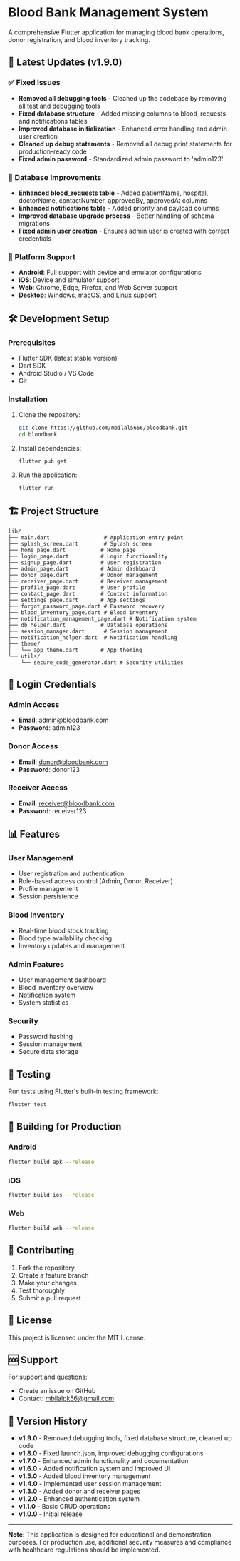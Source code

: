 # Blood Bank Management System

A comprehensive Flutter application for managing blood bank operations, donor registration, and blood inventory tracking.

## 🚀 Latest Updates (v1.9.0)

### ✅ Fixed Issues
- **Removed all debugging tools** - Cleaned up the codebase by removing all test and debugging tools
- **Fixed database structure** - Added missing columns to blood_requests and notifications tables
- **Improved database initialization** - Enhanced error handling and admin user creation
- **Cleaned up debug statements** - Removed all debug print statements for production-ready code
- **Fixed admin password** - Standardized admin password to 'admin123'

### 🔧 Database Improvements
- **Enhanced blood_requests table** - Added patientName, hospital, doctorName, contactNumber, approvedBy, approvedAt columns
- **Enhanced notifications table** - Added priority and payload columns
- **Improved database upgrade process** - Better handling of schema migrations
- **Fixed admin user creation** - Ensures admin user is created with correct credentials

### 📱 Platform Support
- **Android**: Full support with device and emulator configurations
- **iOS**: Device and simulator support
- **Web**: Chrome, Edge, Firefox, and Web Server support
- **Desktop**: Windows, macOS, and Linux support

## 🛠️ Development Setup

### Prerequisites
- Flutter SDK (latest stable version)
- Dart SDK
- Android Studio / VS Code
- Git

### Installation
1. Clone the repository:
   ```bash
   git clone https://github.com/mbilal5656/bloodbank.git
   cd bloodbank
   ```

2. Install dependencies:
   ```bash
   flutter pub get
   ```

3. Run the application:
   ```bash
   flutter run
   ```

## 🏗️ Project Structure

```
lib/
├── main.dart                 # Application entry point
├── splash_screen.dart        # Splash screen
├── home_page.dart           # Home page
├── login_page.dart          # Login functionality
├── signup_page.dart         # User registration
├── admin_page.dart          # Admin dashboard
├── donor_page.dart          # Donor management
├── receiver_page.dart       # Receiver management
├── profile_page.dart        # User profile
├── contact_page.dart        # Contact information
├── settings_page.dart       # App settings
├── forgot_password_page.dart # Password recovery
├── blood_inventory_page.dart # Blood inventory
├── notification_management_page.dart # Notification system
├── db_helper.dart           # Database operations
├── session_manager.dart      # Session management
├── notification_helper.dart  # Notification handling
├── theme/
│   └── app_theme.dart       # App theming
└── utils/
    └── secure_code_generator.dart # Security utilities
```

## 🔐 Login Credentials

### Admin Access
- **Email**: admin@bloodbank.com
- **Password**: admin123

### Donor Access
- **Email**: donor@bloodbank.com
- **Password**: donor123

### Receiver Access
- **Email**: receiver@bloodbank.com
- **Password**: receiver123

## 📊 Features

### User Management
- User registration and authentication
- Role-based access control (Admin, Donor, Receiver)
- Profile management
- Session persistence

### Blood Inventory
- Real-time blood stock tracking
- Blood type availability checking
- Inventory updates and management

### Admin Features
- User management dashboard
- Blood inventory overview
- Notification system
- System statistics

### Security
- Password hashing
- Session management
- Secure data storage

## 🧪 Testing

Run tests using Flutter's built-in testing framework:
```bash
flutter test
```

## 📱 Building for Production

### Android
```bash
flutter build apk --release
```

### iOS
```bash
flutter build ios --release
```

### Web
```bash
flutter build web --release
```

## 🤝 Contributing

1. Fork the repository
2. Create a feature branch
3. Make your changes
4. Test thoroughly
5. Submit a pull request

## 📄 License

This project is licensed under the MIT License.

## 🆘 Support

For support and questions:
- Create an issue on GitHub
- Contact: mbilalpk56@gmail.com

## 🔄 Version History

- **v1.9.0** - Removed debugging tools, fixed database structure, cleaned up code
- **v1.8.0** - Fixed launch.json, improved debugging configurations
- **v1.7.0** - Enhanced admin functionality and documentation
- **v1.6.0** - Added notification system and improved UI
- **v1.5.0** - Added blood inventory management
- **v1.4.0** - Implemented user session management
- **v1.3.0** - Added donor and receiver pages
- **v1.2.0** - Enhanced authentication system
- **v1.1.0** - Basic CRUD operations
- **v1.0.0** - Initial release

---

**Note**: This application is designed for educational and demonstration purposes. For production use, additional security measures and compliance with healthcare regulations should be implemented.
